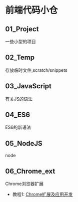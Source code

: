 # 前端代码小仓

## 01_Project
一些小型的项目

## 02_Temp
存放临时文件,scratch/snippets


## 03_JavaScript
有关JS的语法

## 04_ES6
ES6的新语法

## 05_NodeJS
node

## 06_Chrome_ext
Chrome浏览器扩展

- 教程1: [Chrome扩展及应用开发](http://www.ituring.com.cn/minibook/950)
